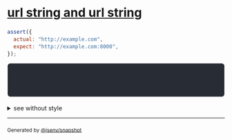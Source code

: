 # [url string and url string](../../url.test.js#L127)

```js
assert({
  actual: "http://example.com",
  expect: "http://example.com:8000",
});
```

![img](throw.svg)

<details>
  <summary>see without style</summary>

```console
AssertionError: actual and expect are different

actual: "http://example.com"
expect: "http://example.com:8000"
```

</details>


---

<sub>
  Generated by <a href="https://github.com/jsenv/core/tree/main/packages/tooling/snapshot">@jsenv/snapshot</a>
</sub>
